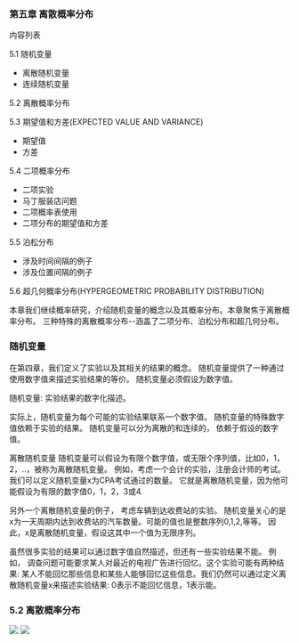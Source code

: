 ### 第五章 离散概率分布
  内容列表
  
  5.1 随机变量
  * 离散随机变量
  * 连续随机变量
  
  5.2 离散概率分布

  5.3 期望值和方差(EXPECTED VALUE AND VARIANCE)
  * 期望值
  * 方差
  
  5.4 二项概率分布
  * 二项实验
  * 马丁服装店问题
  * 二项概率表使用
  * 二项分布的期望值和方差
  
  5.5 泊松分布
  * 涉及时间间隔的例子
  * 涉及位置间隔的例子
  
  5.6 超几何概率分布(HYPERGEOMETRIC PROBABILITY DISTRIBUTION)

  本章我们继续概率研究，介绍随机变量的概念以及其概率分布。本章聚焦于离散概率分布。 三种特殊的离散概率分布--涵盖了二项分布、泊松分布和超几何分布。
  
### 随机变量
  在第四章，我们定义了实验以及其相关的结果的概念。 随机变量提供了一种通过使用数字值来描述实验结果的等价。 随机变量必须假设为数字值。
  
  随机变量: 实验结果的数字化描述。
  
  实际上，随机变量为每个可能的实验结果联系一个数字值。 随机变量的特殊数字值依赖于实验的结果。 随机变量可以分为离散的和连续的， 依赖于假设的数字值。
  
  离散随机变量
  随机变量可以假设为有限个数字值，或无限个序列值，比如0，1，2，..，被称为离散随机变量。 例如，考虑一个会计的实验，注册会计师的考试。 我们可以定义随机变量x为CPA考试通过的数量。 它就是离散随机变量，因为他可能假设为有限的数字值0，1，2，3或4.
  
  另外一个离散随机变量的例子， 考虑车辆到达收费站的实验。 随机变量关心的是x为一天周期内达到收费站的汽车数量。可能的值也是整数序列0,1,2,等等。 因此，x是离散随机变量，假设这其中一个值为无限序列。
  
  虽然很多实验的结果可以通过数字值自然描述，但还有一些实验结果不能。 例如， 调查问题可能要求某人对最近的电视广告进行回忆。这个实验可能有两种结果: 某人不能回忆那些信息和某些人能够回忆这些信息。我们仍然可以通过定义离散随机变量x来描述实验结果: 0表示不能回忆信息，1表示能。
  
### 5.2 离散概率分布
  
  
  ![](https://github.com/walkerqiao/walkman/blob/master/images/da/sfbe_binomial_expected_value.png)
  ![](https://github.com/walkerqiao/walkman/blob/master/images/da/sfbe_binomial_variance.png)
  
